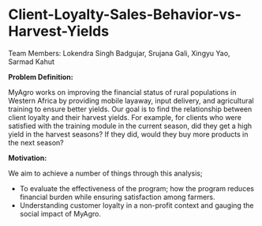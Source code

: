 # Client-Loyalty-Sales-Behavior-vs-Harvest-Yields

Team Members: Lokendra Singh Badgujar, Srujana Gali, Xingyu Yao, Sarmad Kahut

**Problem Definition:**

MyAgro works on improving the financial status of rural populations in Western Africa by providing mobile layaway, input delivery, and agricultural training to ensure better yields. Our goal is to find the relationship between client loyalty and their harvest yields. For example, for clients who were satisfied with the training module in the current season, did they get a high yield in the harvest seasons? If they did, would they buy more products in the next season?

**Motivation:**

We aim to achieve a number of things through this analysis;

- To evaluate the effectiveness of the program; how the program reduces financial burden while ensuring satisfaction among farmers.
- Understanding customer loyalty in a non-profit context and gauging the social impact of MyAgro.
